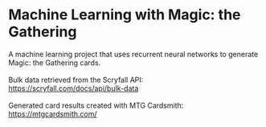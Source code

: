 # Machine Learning with Magic: the Gathering
A machine learning project that uses recurrent neural networks to generate Magic: the Gathering cards.<br/><br/>
Bulk data retrieved from the Scryfall API:<br/>
https://scryfall.com/docs/api/bulk-data<br/><br/>
Generated card results created with MTG Cardsmith:<br/>
https://mtgcardsmith.com/
